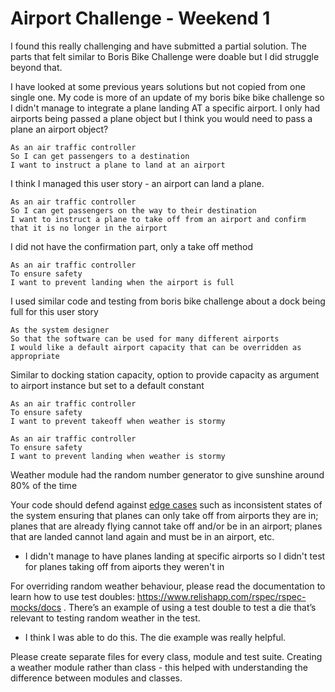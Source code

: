# Airport Challenge - Weekend 1
I found this really challenging and have submitted a partial solution. The parts that felt similar to Boris Bike Challenge were doable but I did struggle beyond that.

I have looked at some previous years solutions but not copied from one single one. My code is more of an update of my boris bike
bike challenge so I didn't manage to integrate a plane landing AT a specific airport.
I only had airports being passed a plane object but I think you would need to pass a plane an airport object?


```
As an air traffic controller 
So I can get passengers to a destination 
I want to instruct a plane to land at an airport
``` 
I think I managed this user story - an airport can land a plane.

```
As an air traffic controller 
So I can get passengers on the way to their destination 
I want to instruct a plane to take off from an airport and confirm that it is no longer in the airport
```
I did not have the confirmation part, only a take off method 
```
As an air traffic controller 
To ensure safety 
I want to prevent landing when the airport is full 
```
I used similar code and testing from boris bike challenge about a dock being full for this user story
```
As the system designer
So that the software can be used for many different airports
I would like a default airport capacity that can be overridden as appropriate
```
Similar to docking station capacity, option to provide capacity as argument to airport instance but set to a default constant
```
As an air traffic controller 
To ensure safety 
I want to prevent takeoff when weather is stormy 

As an air traffic controller 
To ensure safety 
I want to prevent landing when weather is stormy 
```
Weather module had the random number generator to give sunshine around 80% of the time

Your code should defend against [edge cases](http://programmers.stackexchange.com/questions/125587/what-are-the-difference-between-an-edge-case-a-corner-case-a-base-case-and-a-b) such as inconsistent states of the system ensuring that planes can only take off from airports they are in; planes that are already flying cannot take off and/or be in an airport; planes that are landed cannot land again and must be in an airport, etc.
- I didn't manage to have planes landing at specific airports so I didn't test for planes taking off from aiports they weren't in

For overriding random weather behaviour, please read the documentation to learn how to use test doubles: https://www.relishapp.com/rspec/rspec-mocks/docs . There’s an example of using a test double to test a die that’s relevant to testing random weather in the test.
- I think I was able to do this. The die example was really helpful.

Please create separate files for every class, module and test suite. 
 Creating a weather module rather than class - this helped with understanding the difference between modules and classes.



